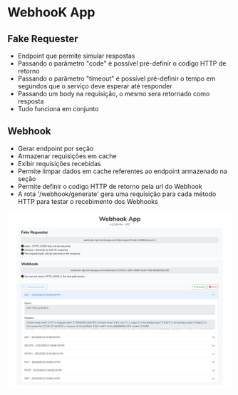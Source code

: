 # WebhooK App

## Fake Requester
- Endpoint que permite simular respostas
- Passando o parâmetro "code" é possível pré-definir o codigo HTTP de retorno
- Passando o parâmetro "timeout" é possível pré-definir o tempo em segundos que o serviço deve esperar até responder
- Passando um body na requisição, o mesmo sera retornado como resposta
- Tudo funciona em conjunto

## Webhook
- Gerar endpoint por seção
- Armazenar requisições em cache
- Exibir requisições recebidas
- Permite limpar dados em cache referentes ao endpoint armazenado na seção
- Permite definir o codigo HTTP de retorno pela url do Webhook
- A rota '/webhook/generate' gera uma requisição para cada método HTTP para testar o recebimento dos Webhooks

![Webhook App](/webhookapp.png "Webhook App")
